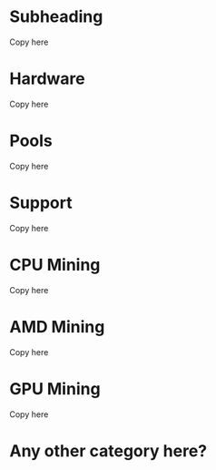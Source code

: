 # Subheading

Copy here

# Hardware

Copy here

# Pools

Copy here

# Support

Copy here

# CPU Mining

Copy here

# AMD Mining

Copy here

# GPU Mining

Copy here

# Any other category here?
